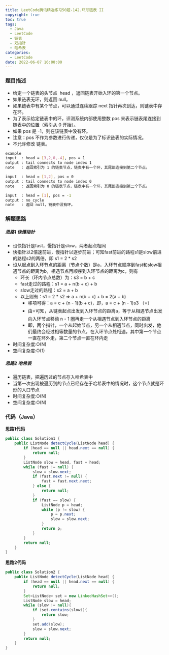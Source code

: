 ```yaml
---
title: LeetCode腾讯精选练习50题-142.环形链表 II
copyright: true
toc: true
tags:
  - Java
  - LeetCode
  - 链表
  - 双指针
  - 哈希表
categories:
  - LeetCode
date: 2022-06-07 16:00:00
---
```



### 题目描述

 * 给定一个链表的头节点  head ，返回链表开始入环的第一个节点。 
 * 如果链表无环，则返回 null。
 * 如果链表中有某个节点，可以通过连续跟踪 next 指针再次到达，则链表中存在环。
 * 为了表示给定链表中的环，评测系统内部使用整数 pos 来表示链表尾连接到链表中的位置（索引从 0 开始）。
 * 如果 pos 是 -1，则在该链表中没有环。
 * 注意：pos 不作为参数进行传递，仅仅是为了标识链表的实际情况。
 * 不允许修改 链表。

```bash
example
input  : head = [3,2,0,-4], pos = 1
output : tail connects to node index 1
note   : 返回索引为 1 的链表节点，链表中有一个环，其尾部连接到第二个节点。

input  : head = [1,2], pos = 0
output : tail connects to node index 0
note   : 返回索引为 0 的链表节点，链表中有一个环，其尾部连接到第二个节点。

input  : head = [1], pos = -1
output : no cycle
note   : 返回 null，链表中没有环。
```

<!--more-->

### 解题思路

##### 思路1 快慢指针
+ 设快指针是fast，慢指针是slow，两者起点相同
+ 快指针以2倍速前进，慢指针以逐步前进；可知fast前进的路程s1是slow前进的路程s2的两倍，即 s1 = 2 * s2
+ 设从起点到入环节点的距离（节点个数）是a，入环节点顺序到fast和slow相遇节点的距离为b，相遇节点再顺序到入环节点的距离为c，则有
    - 环长（环内节点总数）为：s3 = b + c
    - fast走过的路程：s1 = a + n(b + c) + b
    - slow走过的路程：s2 = a + b
    - 以上则有：s1 = 2 * s2 => a + n(b + c) + b = 2(a + b)
        - 移项可得：a = c + (n - 1)(b + c)，即，a = c + (n - 1)s3 （⭐）
        - 由⭐可知，从链表起点出发到入环节点的距离a，等于从相遇节点出发向入环节点移动 n - 1 圈再走一个从相遇节点到入环节点的距离
        - 即，两个指针，一个从起始节点，另一个从相遇节点，同时出发，他们最终会经过相等数量的节点，在入环节点处相遇，其中第一个节点一直在环外走，第二个节点一直在环内走
+ 时间复杂度:O(N)
+ 空间复杂度:O(1)

##### 思路2 哈希表
+ 遍历链表，把遍历过的节点存入哈希表中
+ 当第一次出现被遍历到的节点已经存在于哈希表中的情况时，这个节点就是环形的入口节点
+ 时间复杂度:O(N)
+ 空间复杂度:O(N)

### 代码（Java）
**思路1代码**
```java
public class Solution1 {
    public ListNode detectCycle(ListNode head) {
        if (head == null || head.next == null) {
            return null;
        }
        ListNode slow = head, fast = head;
        while (fast != null) {
            slow = slow.next;
            if (fast.next != null) {
                fast = fast.next.next;
            } else {
                return null;
            }
            if (fast == slow) {
                ListNode p = head;
                while (p != slow) {
                    p = p.next;
                    slow = slow.next;
                }
                return p;
            }
        }
        return null;
    }
}
```
**思路2代码**
```java
public class Solution2 {
    public ListNode detectCycle(ListNode head) {
        if (head == null || head.next == null) {
            return null;
        }
        Set<ListNode> set = new LinkedHashSet<>();
        ListNode slow = head;
        while (slow != null){
            if (set.contains(slow)){
                return slow;
            }
            set.add(slow);
            slow = slow.next;
        }
        return null;
    }
}
```